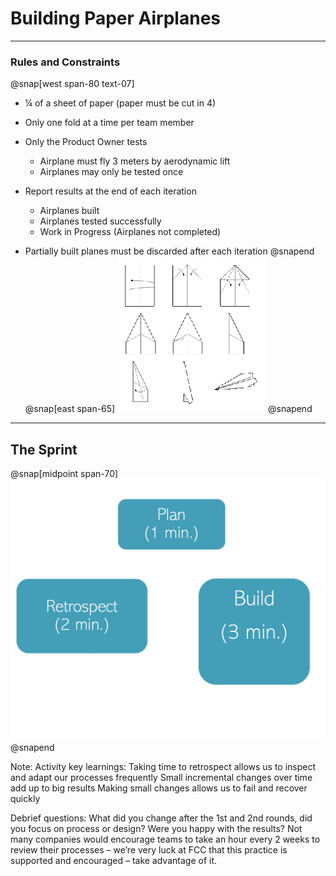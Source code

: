 # Building Paper Airplanes
---
### Rules and Constraints
@snap[west span-80 text-07]
- ¼ of a sheet of paper (paper must be cut in 4)
- Only one fold at a time per team member
- Only the Product Owner tests
    - Airplane must fly 3 meters by aerodynamic lift
    - Airplanes may only be tested once

- Report results at the end of each iteration
    - Airplanes built
    - Airplanes tested successfully
    - Work in Progress (Airplanes not completed)

- Partially built planes must be discarded after each iteration
@snapend
@snap[east span-65]
![](assets/img/airplanes.png)
@snapend

---
## The Sprint
@snap[midpoint span-70]
![](assets/img/airplane-sprint.png)
@snapend

Note:
Activity key learnings:
Taking time to retrospect allows us to inspect and adapt our processes frequently
Small incremental changes over time add up to big results
Making small changes allows us to fail and recover quickly

Debrief questions:
What did you change after the 1st and 2nd rounds, did you focus on process or design? Were you happy with the results?
Not many companies would encourage teams to take an hour every 2 weeks to review their processes – we’re very luck at FCC that this practice is supported and encouraged – take advantage of it.
